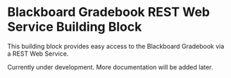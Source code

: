 Blackboard Gradebook REST Web Service Building Block
===================

This building block provides easy access to the Blackboard Gradebook via a REST
  Web Service.

Currently under development.  More documentation will be added later. 